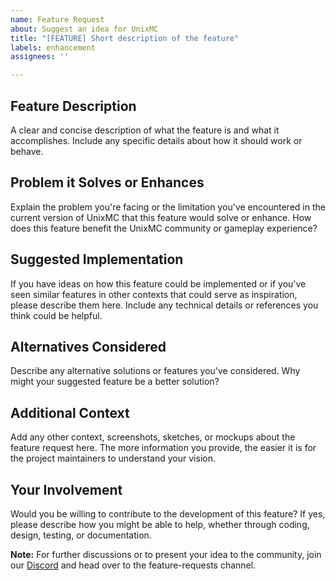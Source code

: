 ```yaml
---
name: Feature Request
about: Suggest an idea for UnixMC
title: "[FEATURE] Short description of the feature"
labels: enhancement
assignees: ''

---
```


## Feature Description
A clear and concise description of what the feature is and what it accomplishes. Include any specific details about how it should work or behave.

## Problem it Solves or Enhances
Explain the problem you're facing or the limitation you've encountered in the current version of UnixMC that this feature would solve or enhance. How does this feature benefit the UnixMC community or gameplay experience?

## Suggested Implementation
If you have ideas on how this feature could be implemented or if you've seen similar features in other contexts that could serve as inspiration, please describe them here. Include any technical details or references you think could be helpful.

## Alternatives Considered
Describe any alternative solutions or features you've considered. Why might your suggested feature be a better solution?

## Additional Context
Add any other context, screenshots, sketches, or mockups about the feature request here. The more information you provide, the easier it is for the project maintainers to understand your vision.

## Your Involvement
Would you be willing to contribute to the development of this feature? If yes, please describe how you might be able to help, whether through coding, design, testing, or documentation.

**Note:** For further discussions or to present your idea to the community, join our [Discord](https://discord.gg/unixmc) and head over to the feature-requests channel.
